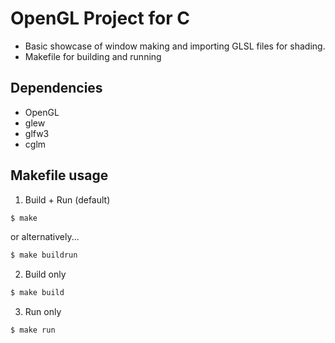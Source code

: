 # OpenGL Project for C

- Basic showcase of window making and importing GLSL files for shading.
- Makefile for building and running

## Dependencies

- OpenGL
- glew
- glfw3
- cglm

## Makefile usage

1. Build + Run (default)

```bash
$ make
```
or alternatively...
```bash
$ make buildrun
```

2. Build only

```bash
$ make build
```


3. Run only

```bash
$ make run
```




